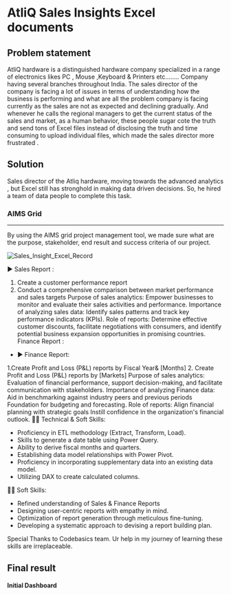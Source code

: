 

# AtliQ Sales Insights Excel  documents

## Problem statement

AtliQ hardware is a distinguished hardware company specialized in a range of electronics  likes PC , Mouse ,Keyboard & Printers etc.……. 
Company having several branches throughout India. The sales director of the company is facing a lot of issues in terms of understanding how the business is performing and what are all the problem company is facing currently as the sales are not as expected and declining gradually. And whenever he calls the regional managers to get the current status of the sales and market, as a human behavior, these people  sugar cote the truth and send tons of Excel files instead of disclosing the truth and time consuming to upload individual files, which made the sales director more frustrated . 

## Solution 

Sales director of the Atliq hardware, moving towards the advanced analytics , but Excel still has stronghold in  making data driven decisions. So, he hired a team of data people to complete this task.


### AIMS Grid

---
By using the AIMS grid project management tool, we made sure what are the purpose, stakeholder, end result and success criteria  of our project.


![Sales_Insight_Excel_Record](https://github.com/FeminaMuhammedaliV/Sales-Analytics/assets/58963583/1c63c388-cd91-4b51-9e31-76f4c0dfc384)


▶ Sales Report :

1. Create a customer performance report
 2. Conduct a comprehensive comparison between market performance and sales targets
Purpose of sales analytics: Empower businesses to monitor and evaluate their sales activities and performance.
Importance of analyzing sales data: Identify sales patterns and track key performance indicators (KPIs).
Role of reports: Determine effective customer discounts, facilitate negotiations with consumers, and identify potential business expansion opportunities in promising countries.
Finance Report :

- ▶ Finance Report:

 1.Create Profit and Loss (P&L) reports by Fiscal Year& [Months]
 2. Create Profit and Loss (P&L) reports by [Markets]
Purpose of sales analytics: Evaluation of financial performance, support decision-making, and facilitate communication with stakeholders.
Importance of analyzing Finance data: Aid in benchmarking against industry peers and previous periods Foundation for budgeting and forecasting.
Role of reports: Align financial planning with strategic goals Instill confidence in the organization's financial outlook.
👩‍🎓 Technical & Soft Skills:
- Proficiency in ETL methodology (Extract, Transform, Load).
- Skills to generate a date table using Power Query.
- Ability to derive fiscal months and quarters.
- Establishing data model relationships with Power Pivot.
- Proficiency in incorporating supplementary data into an existing data model.
- Utilizing DAX to create calculated columns.

👩‍🎓 Soft Skills:
- Refined understanding of Sales & Finance Reports
- Designing user-centric reports with empathy in mind.
- Optimization of report generation through meticulous fine-tuning.
- Developing a systematic approach to devising a report building plan.

Special Thanks to Codebasics team. Ur help in my journey of learning these skills are irreplaceable.


## Final result 

#### Initial Dashboard

